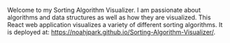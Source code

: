 Welcome to my Sorting Algorithm Visualizer. I am passionate about algorithms and data structures as well as how they are visualized. This React web application visualizes a variety of different sorting algorithms. It is deployed at: https://noahjpark.github.io/Sorting-Algorithm-Visualizer/.

